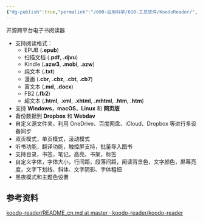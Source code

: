 ```yaml
---
{"dg-publish":true,"permalink":"/600-应用科学/610-工具软件/KoodoReader/","tags":["EPUB","PDF","Windows/EPUB"],"noteIcon":""}
---
```


开源跨平台电子书阅读器

- 支持阅读格式：
    - EPUB (**.epub**)
    - 扫描文档 (**.pdf**, **.djvu**)
    - Kindle (**.azw3**, **.mobi**, **.azw**)
    - 纯文本 (**.txt**)
    - 漫画 (**.cbr**, **.cbz**, **.cbt**, **.cb7**)
    - 富文本 (**.md**, **.docx**)
    - FB2 (**.fb2**)
    - 超文本 (**.html**, **.xml**, **.xhtml**, **.mhtml**, **.htm**, **.htm**)
- 支持 **Windows**，**macOS**，**Linux** 和 **网页版**
- 备份数据到 **Dropbox** 和 **Webdav**
- 自定义源文件夹，利用 OneDrive、百度网盘、iCloud、Dropbox 等进行多设备同步
- 双页模式，单页模式，滚动模式
- 听书功能，翻译功能，触控屏支持，批量导入图书
- 支持目录，书签，笔记，高亮，书架，标签
- 自定义字体，字体大小，行间距，段落间距，阅读背景色，文字颜色，屏幕亮度，文字下划线、斜体、文字阴影、字体粗细
- 黑夜模式和主题色设置

## 参考资料
[koodo-reader/README_cn.md at master · koodo-reader/koodo-reader](https://github.com/koodo-reader/koodo-reader/blob/master/README_cn.md)